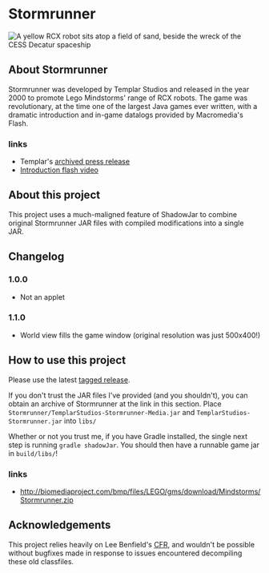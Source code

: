 # Stormrunner
![A yellow RCX robot sits atop a field of sand, beside the wreck of the CESS Decatur spaceship](https://i.imgur.com/A48SVeU.png "Screenshot")

## About Stormrunner
Stormrunner was developed by Templar Studios and released in the year 2000 to
promote Lego Mindstorms' range of RCX robots. The game was revolutionary, at the
time one of the largest Java games ever written, with a dramatic introduction
and in-game datalogs provided by Macromedia's Flash. 

### links
* Templar's [archived press release](https://web.archive.org/web/20070817042000/http://www.templar.com/info/pr_may2000.html)
* [Introduction flash video](http://biomediaproject.com/bmp/files/LEGO/gms/online/Mindstorms/Stormrunner/Stormrunner/images/sr-intro.swf)

## About this project
This project uses a much-maligned feature of ShadowJar to combine original
Stormrunner JAR files with compiled modifications into a single JAR.

## Changelog
### 1.0.0
* Not an applet
### 1.1.0
* World view fills the game window (original resolution was just 500x400!)

## How to use this project
Please use the latest [tagged release](https://github.com/EvelynSubarrow/Stormrunner).

If you don't trust the JAR files I've provided (and you shouldn't), you can
obtain an archive of Stormrunner at the link in this section. Place
`Stormrunner/TemplarStudios-Stormrunner-Media.jar` and
`TemplarStudios-Stormrunner.jar` into `libs/`

Whether or not you trust me, if you have Gradle installed, the single next step
is running `gradle shadowJar`. You should then have a runnable game jar in
`build/libs/`!

### links
* http://biomediaproject.com/bmp/files/LEGO/gms/download/Mindstorms/Stormrunner.zip

## Acknowledgements
This project relies heavily on Lee Benfield's
[CFR](https://github.com/leibnitz27/cfr/), and wouldn't be possible without
bugfixes made in response to issues encountered decompiling these old
classfiles. 
